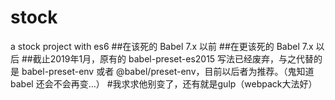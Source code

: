 # stock
a stock project with es6
##在该死的 Babel 7.x 以前
##在更该死的 Babel 7.x 以后
##截止2019年1月，原有的 babel-preset-es2015 写法已经废弃，与之代替的是 babel-preset-env 或者 @babel/preset-env，目前以后者为推荐。（鬼知道 babel 还会不会再变...）
#我求求他别变了，还有就是gulp（webpack大法好）